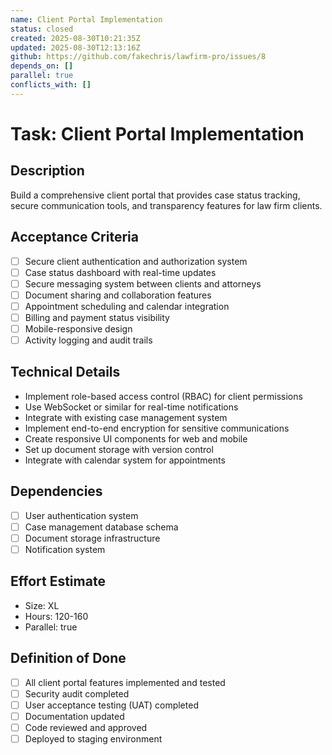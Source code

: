 ```yaml
---
name: Client Portal Implementation
status: closed
created: 2025-08-30T10:21:35Z
updated: 2025-08-30T12:13:16Z
github: https://github.com/fakechris/lawfirm-pro/issues/8
depends_on: []
parallel: true
conflicts_with: []
---
```


# Task: Client Portal Implementation

## Description
Build a comprehensive client portal that provides case status tracking, secure communication tools, and transparency features for law firm clients.

## Acceptance Criteria
- [ ] Secure client authentication and authorization system
- [ ] Case status dashboard with real-time updates
- [ ] Secure messaging system between clients and attorneys
- [ ] Document sharing and collaboration features
- [ ] Appointment scheduling and calendar integration
- [ ] Billing and payment status visibility
- [ ] Mobile-responsive design
- [ ] Activity logging and audit trails

## Technical Details
- Implement role-based access control (RBAC) for client permissions
- Use WebSocket or similar for real-time notifications
- Integrate with existing case management system
- Implement end-to-end encryption for sensitive communications
- Create responsive UI components for web and mobile
- Set up document storage with version control
- Integrate with calendar system for appointments

## Dependencies
- [ ] User authentication system
- [ ] Case management database schema
- [ ] Document storage infrastructure
- [ ] Notification system

## Effort Estimate
- Size: XL
- Hours: 120-160
- Parallel: true

## Definition of Done
- [ ] All client portal features implemented and tested
- [ ] Security audit completed
- [ ] User acceptance testing (UAT) completed
- [ ] Documentation updated
- [ ] Code reviewed and approved
- [ ] Deployed to staging environment
